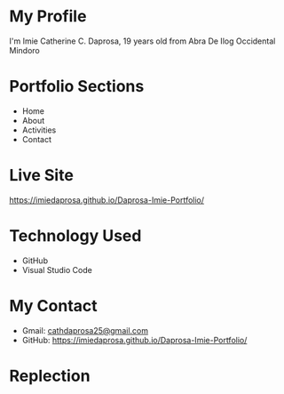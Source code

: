 # My Profile
I'm Imie Catherine C. Daprosa, 19 years old from Abra De Ilog Occidental Mindoro
# Portfolio Sections
* Home
* About
* Activities
* Contact
# Live Site
https://imiedaprosa.github.io/Daprosa-Imie-Portfolio/
# Technology Used 
* GitHub
* Visual Studio Code
# My Contact 
* Gmail: cathdaprosa25@gmail.com
* GitHub: https://imiedaprosa.github.io/Daprosa-Imie-Portfolio/
# Replection
